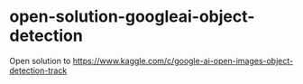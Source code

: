 # open-solution-googleai-object-detection
Open solution to https://www.kaggle.com/c/google-ai-open-images-object-detection-track
